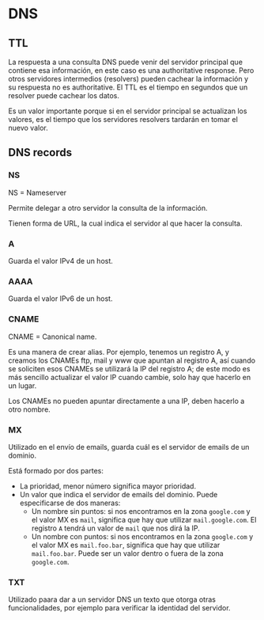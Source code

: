 # DNS

## TTL

La respuesta a una consulta DNS puede venir del servidor principal que contiene esa información, en este caso es una authoritative response. Pero otros servidores intermedios (resolvers) pueden cachear la información y su respuesta no es authoritative. El TTL es el tiempo en segundos que un resolver puede cachear los datos.

Es un valor importante porque si en el servidor principal se actualizan los valores, es el tiempo que los servidores resolvers tardarán en tomar el nuevo valor.

## DNS records

### NS

NS = Nameserver

Permite delegar a otro servidor la consulta de la información.

Tienen forma de URL, la cual indica el servidor al que hacer la consulta.

### A

Guarda el valor IPv4 de un host.

### AAAA

Guarda el valor IPv6 de un host.

### CNAME

CNAME = Canonical name.

Es una manera de crear alias. Por ejemplo, tenemos un registro A, y creamos los CNAMEs ftp, mail y www que apuntan al registro A, así cuando se soliciten esos CNAMEs se utilizará la IP del registro A; de este modo es más sencillo actualizar el valor IP cuando cambie, solo hay que hacerlo en un lugar.

Los CNAMEs no pueden apuntar directamente a una IP, deben hacerlo a otro nombre.

### MX

Utilizado en el envío de emails, guarda cuál es el servidor de emails de un dominio.

Está formado por dos partes:

- La prioridad, menor número significa mayor prioridad.
- Un valor que indica el servidor de emails del dominio. Puede especificarse de dos maneras:
  - Un nombre sin puntos: si nos encontramos en la zona `google.com` y el valor MX es `mail`, significa que hay que utilizar `mail.google.com`. El registro `A` tendrá un valor de `mail` que nos dirá la IP.
  - Un nombre con puntos: si nos encontramos en la zona `google.com` y el valor MX es `mail.foo.bar`, significa que hay que utilizar `mail.foo.bar`. Puede ser un valor dentro o fuera de la zona `google.com`.

### TXT

Utilizado paara dar a un servidor DNS un texto que otorga otras funcionalidades, por ejemplo para verificar la identidad del servidor.
